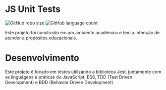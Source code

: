 # JS Unit Tests

![GitHub repo size](https://img.shields.io/github/repo-size/lionelsu/js-unit-tests?style=for-the-badge)
![GitHub language count](https://img.shields.io/github/languages/count/lionelsu/js-unit-tests?style=for-the-badge)

Este projeto foi construído em um ambiente acadêmico e tem a intenção de atender a propósitos educacionais.

# Desenvolvimento

Este projeto é focado em testes utilizando a biblioteca Jest, juntamente com as linguágens e práticas do JavaScript, ES6, TDD (Test Driven Development) e BDD (Behavior Driven Development) 
